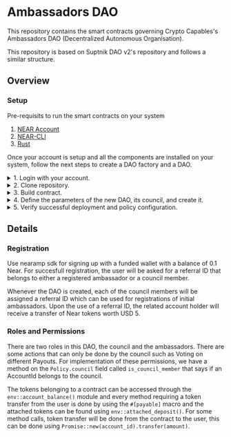 # Ambassadors DAO

This repository contains the smart contracts governing Crypto Capables's Ambassadors DAO (Decentralized Autonomous Organisation).

This repository is based on Suptnik DAO v2's repository and follows a similar structure.

## Overview

### Setup

Pre-requisits to run the smart contracts on your system

1. [NEAR Account](https://wallet.testnet.near.org)
2. [NEAR-CLI](https://docs.near.org/docs/tools/near-cli#setup)
3. [Rust](https://www.rust-lang.org)

Once your account is setup and all the components are installed on your system, follow the next steps to create a DAO factory and a DAO.

<details>
<summary>1. Login with your account.</summary>
<p>

Using [`near-cli`](https://docs.near.org/docs/tools/near-cli#near-login), login to your account which will save your credentials locally:

```bash
near login
```

</p>
</details>

<details>
<summary>2. Clone repository.</summary>
<p>

```bash
git clone https://github.com/Crypto-Capable/ambassadors-dao-contracts
```

</p>
</details>

<details>
<summary>3. Build contract.</summary>
<p>

```bash
# go the the ambassadors-dao directory
cd ambassadors-dao
# build the contract, this will produce a WASM binary
sh build.sh
```

</p>
</details>

<details>
<summary>4. Define the parameters of the new DAO, its council, and create it.</summary>
<p>

- Define the council of your DAO:

```bash
export CONTRACT_ID=DAO_ACCOUNT.testnet
```

```bash
export COUNCIL='["siddyboi.testnet","padiyar.testnet"]'
```

- Configure the name, purpose, and initial council members of the DAO and convert the arguments in base64:

```bash
export ARGS='{"name": "ca-dao", "purpose": "Crypto Capabale Campus Ambassadors DAO", "council": '$COUNCIL'}'
```

- Create the new DAO!:

```bash
near deploy $CONTRACT_ID \
  --wasmFile res/ambassadors_dao.wasm \
  --initFunction "new" \
  --initArgs "$ARGS" \
  --accountId $CONTRACTID
```

Example response -

```bash
Starting deployment. Account id: v1.daos-hub.testnet, node: https://rpc.testnet.near.org, helper: https://helper.testnet.near.org, file: res/ambassadors_dao.wasm
Transaction Id 6CFo3KaPQ6NGFaakr3GYM6v9Pqkic3mqsEUZgoJaHzDC
To see the transaction in the transaction explorer, please open this url in your browser
https://explorer.testnet.near.org/transactions/6CFo3KaPQ6NGFaakr3GYM6v9Pqkic3mqsEUZgoJaHzDC
Done deploying and initializing v1.daos-hub.testnet
```

**Note:** If you see `false` at the bottom (after the transaction link) something went wrong. Check your arguments passed and target contracts and re-deploy.

If you are prototyping you should create sub-accounts and deploy your smart contracts there. Once you don't need a particular version you can just delete that particular sub-account.

</p>
</details>

<details>
<summary>5. Verify successful deployment and policy configuration.</summary>
<p>

The DAO deployment will create a new [sub-account](https://docs.near.org/docs/concepts/account#subaccounts) ( `genesis.YOUR_ACCOUNT.testnet` ) and deploy a Sputnik v2 DAO contract to it.

- Setup another env variable for your DAO contract:

```bash
export SPUTNIK_ID=genesis.$CONTRACT_ID
```

- Now call `get_policy` on this contract using [`near view`](https://docs.near.org/docs/tools/near-cli#near-view)

```bash
near view $SPUTNIK_ID get_policy
```

</p>
</details>

## Details

### Registration

Use nearamp sdk for signing up with a funded wallet with a balance of 0.1 Near. For succesfull registration, the user will be asked for a referral ID that belongs to either a registered ambassador or a council member.

Whenever the DAO is created, each of the council members will be assigned a referral ID which can be used for registrations of initial ambassadors. Upon the use of a referral ID, the related account holder will receive a transfer of Near tokens worth USD 5.

### Roles and Permissions

There are two roles in this DAO, the council and the ambassadors. There are some actions that can only be done by the council such as Voting on different Payouts. For implementation of these permissions, we have a method on the `Policy.council` field called `is_council_member` that says if an AccountId belongs to the council.

The tokens belonging to a contract can be accessed through the `env::account_balance()` module and every method requiring a token transfer from the user is done by using the `#[payable]` macro and the attached tokens can be found using `env::attached_deposit()`. For some method calls, token transfer will be done from the contract to the user, this can be done using `Promise::new(account_id).transfer(amount)`.
